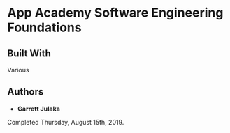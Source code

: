 # App Academy Software Engineering Foundations



## Built With
Various

## Authors

* **Garrett Julaka**

Completed Thursday, August 15th, 2019.


